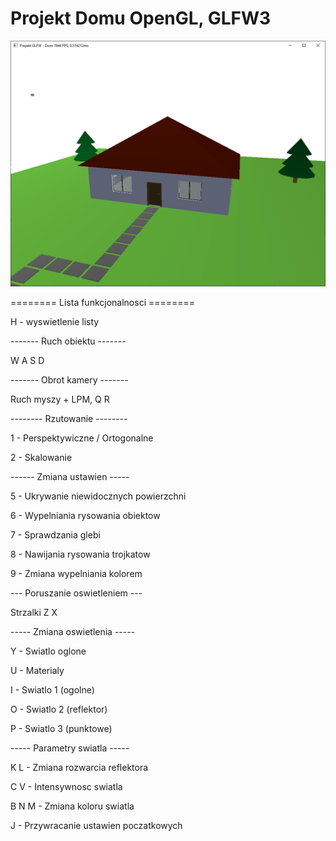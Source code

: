 # Projekt Domu OpenGL, GLFW3
![Projekt dom OpenGL](https://raw.githubusercontent.com/LukasZaw/Studies/main/Semestr-4/Grafika-komputerowa-i-wizualizacja/Project/Grafika.png)

======== Lista funkcjonalnosci ========

H - wyswietlenie listy

------- Ruch obiektu -------
         
W A S D

------- Obrot kamery -------
   
   Ruch myszy + LPM, Q R

-------- Rzutowanie --------
 
 1 - Perspektywiczne / Ortogonalne
 
 2 - Skalowanie

------ Zmiana ustawien -----
 
 5 - Ukrywanie niewidocznych powierzchni
 
 6 - Wypelniania rysowania obiektow
 
 7 - Sprawdzania glebi
 
 8 - Nawijania rysowania trojkatow
 
 9 - Zmiana wypelniania kolorem

--- Poruszanie oswietleniem ---
         
Strzalki Z X

----- Zmiana oswietlenia -----
 
 Y - Swiatlo oglone
 
 U - Materialy
 
 I - Swiatlo 1 (ogolne)
 
 O - Swiatlo 2 (reflektor)
 
 P - Swiatlo 3 (punktowe)

----- Parametry swiatla -----
 
 K L   - Zmiana rozwarcia reflektora
 
 C V   - Intensywnosc swiatla
 
 B N M - Zmiana koloru swiatla
 
 J - Przywracanie ustawien poczatkowych
